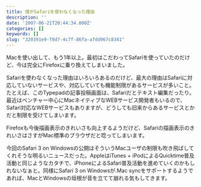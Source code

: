 ```yaml
---
title: 僕がSafariを使わなくなった理由
description: ''
date: '2007-06-21T20:44:34.000Z'
categories: []
keywords: []
slug: "320391e9-f8d7-4c7f-86fa-a7dd967c8341"
---
```

Macを使い出して、もう1年以上。最初はこだわってSafariを使っていたのだけど、今は完全にFirefoxに乗り換えてしまいました。

Safariを使わなくなった理由はいろいろあるのだけど、最大の理由はSafariに対応していないサービスや、対応していても機能制限があるサービスが多いこと。たとえば、このTypepadの記事投稿画面は、Safariだとテキスト編集だったり。最近はベンチャー中心にMacネイティブなWEBサービス開発者もいるので、Safari対応なWEBサービスもありますが、どうしても旧来からあるサービスとかだと制限を受けてしまいます。

Firefoxも今後描画表示のきれいさも向上するようだけど、Safariの描画表示のきれいさはさすがMac標準のブラウザだと唸ってしまいます。

今回のSafari 3 on Windowsの公開はそういうMacユーザの制限も吹き飛ばしてくれそうな明るいニュースだった。AppleはiTunes + iPodによるQuicktime普及活動と同じようなカタチで、iPhoneによるSafari普及活動を進めていくのかもしれないなぁと。同様にSafari 3 on Windowsが.Mac syncをサポートするようであれば、MacとWindowsの垣根が音を立てて崩れる気もしてきます。